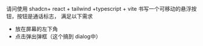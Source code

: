 请问使用 shadcn+ react + tailwind +typescript + vite 书写一个可移动的悬浮按钮，按钮是通话标志，
满足以下需求
- 放在屏幕的左下角
- 点击弹出弹框（这个搞到 dialog中）
